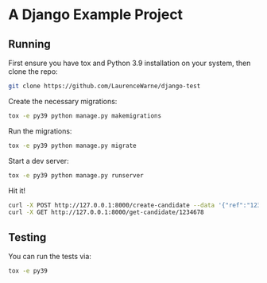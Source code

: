 # A Django Example Project

## Running

First ensure you have tox and Python 3.9 installation on your system, then clone the repo:

```bash
git clone https://github.com/LaurenceWarne/django-test
```

Create the necessary migrations:

```bash
tox -e py39 python manage.py makemigrations
```

Run the migrations:

```bash
tox -e py39 python manage.py migrate
```

Start a dev server:

```bash
tox -e py39 python manage.py runserver
```

Hit it!

```bash
curl -X POST http://127.0.0.1:8000/create-candidate --data '{"ref":"12345678","name":"dave"}'
curl -X GET http://127.0.0.1:8000/get-candidate/1234678
```

## Testing

You can run the tests via:

```bash
tox -e py39
```
